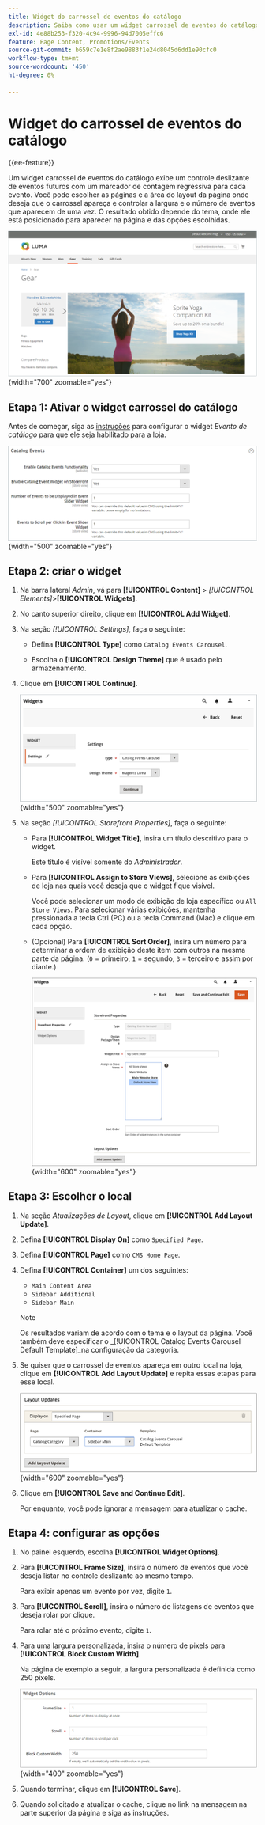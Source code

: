 ```yaml
---
title: Widget do carrossel de eventos do catálogo
description: Saiba como usar um widget carrossel de eventos do catálogo para exibir um controle deslizante de eventos futuros em uma página.
exl-id: 4e88b253-f320-4c94-9996-94d7005effc6
feature: Page Content, Promotions/Events
source-git-commit: b659c7e1e8f2ae9883f1e24d8045d6dd1e90cfc0
workflow-type: tm+mt
source-wordcount: '450'
ht-degree: 0%

---
```


# Widget do carrossel de eventos do catálogo

{{ee-feature}}

Um widget carrossel de eventos do catálogo exibe um controle deslizante de eventos futuros com um marcador de contagem regressiva para cada evento. Você pode escolher as páginas e a área do layout da página onde deseja que o carrossel apareça e controlar a largura e o número de eventos que aparecem de uma vez. O resultado obtido depende do tema, onde ele está posicionado para aparecer na página e das opções escolhidas.

![Carrossel de eventos na barra lateral esquerda](./assets/storefront-event-carousel-sidebar-gear.png){width="700" zoomable="yes"}

## Etapa 1: Ativar o widget carrossel do catálogo

Antes de começar, siga as [instruções](../merchandising-promotions/event-configure.md) para configurar o widget _Evento de catálogo_ para que ele seja habilitado para a loja.

![Configuração de evento de catálogo](./assets/config-catalog-catalog-events-1.png){width="500" zoomable="yes"}

## Etapa 2: criar o widget

1. Na barra lateral _Admin_, vá para **[!UICONTROL Content]** > _[!UICONTROL Elements]_>**[!UICONTROL Widgets]**.

1. No canto superior direito, clique em **[!UICONTROL Add Widget]**.

1. Na seção _[!UICONTROL Settings]_, faça o seguinte:

   - Defina **[!UICONTROL Type]** como `Catalog Events Carousel`.

   - Escolha o **[!UICONTROL Design Theme]** que é usado pelo armazenamento.

1. Clique em **[!UICONTROL Continue]**.

   ![Configurações de widget para um carrossel de eventos](./assets/widget-event-carousel-settings.png){width="500" zoomable="yes"}

1. Na seção _[!UICONTROL Storefront Properties]_, faça o seguinte:

   - Para **[!UICONTROL Widget Title]**, insira um título descritivo para o widget.

     Este título é visível somente do _Administrador_.

   - Para **[!UICONTROL Assign to Store Views]**, selecione as exibições de loja nas quais você deseja que o widget fique visível.

     Você pode selecionar um modo de exibição de loja específico ou `All Store Views`. Para selecionar várias exibições, mantenha pressionada a tecla Ctrl (PC) ou a tecla Command (Mac) e clique em cada opção.

   - (Opcional) Para **[!UICONTROL Sort Order]**, insira um número para determinar a ordem de exibição deste item com outros na mesma parte da página. (`0` = primeiro, `1` = segundo, `3` = terceiro e assim por diante.)

     ![Propriedades da vitrine do widget](./assets/widget-event-carousel-storefront-properties.png){width="600" zoomable="yes"}

## Etapa 3: Escolher o local

1. Na seção _Atualizações de Layout_, clique em **[!UICONTROL Add Layout Update]**.

1. Defina **[!UICONTROL Display On]** como `Specified Page`.

1. Defina **[!UICONTROL Page]** como `CMS Home Page`.

1. Defina **[!UICONTROL Container]** um dos seguintes:

   - `Main Content Area`
   - `Sidebar Additional`
   - `Sidebar Main`

   >[!NOTE]
   >
   >Os resultados variam de acordo com o tema e o layout da página. Você também deve especificar o _[!UICONTROL Catalog Events Carousel Default Template]_na configuração da categoria.

1. Se quiser que o carrossel de eventos apareça em outro local na loja, clique em **[!UICONTROL Add Layout Update]** e repita essas etapas para esse local.

   ![Atualizações de layout](./assets/widget-event-carousel-layout-updates-catalog-category-sidebar.png){width="600" zoomable="yes"}

1. Clique em **[!UICONTROL Save and Continue Edit]**.

   Por enquanto, você pode ignorar a mensagem para atualizar o cache.

## Etapa 4: configurar as opções

1. No painel esquerdo, escolha **[!UICONTROL Widget Options]**.

1. Para **[!UICONTROL Frame Size]**, insira o número de eventos que você deseja listar no controle deslizante ao mesmo tempo.

   Para exibir apenas um evento por vez, digite `1`.

1. Para **[!UICONTROL Scroll]**, insira o número de listagens de eventos que deseja rolar por clique.

   Para rolar até o próximo evento, digite `1`.

1. Para uma largura personalizada, insira o número de pixels para **[!UICONTROL Block Custom Width]**.

   Na página de exemplo a seguir, a largura personalizada é definida como 250 pixels.

   ![Opções de widget de largura personalizada](./assets/widget-options-custom-width.png){width="400" zoomable="yes"}

1. Quando terminar, clique em **[!UICONTROL Save]**.

1. Quando solicitado a atualizar o cache, clique no link na mensagem na parte superior da página e siga as instruções.
